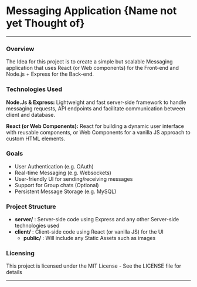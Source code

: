 # Messaging Application {Name not yet Thought of}

---

### Overview

The Idea for this project is to create a simple but scalable Messaging application that uses React (or Web components) for the Front-end and Node.js + Express for the Back-end. 

### Technologies Used

**Node.Js & Express:** Lightweight and fast server-side framework to handle messaging requests, API endpoints and facilitate communication between client and database.

**React (or Web Components):** React for building a dynamic user interface with reusable components, or Web Components for a vanilla JS approach to custom HTML elements.

### Goals

- User Authentication (e.g. OAuth)
- Real-time Messaging (e.g. Websockets)
- User-friendly UI for sending/receiving messages 
- Support for Group chats (Optional)
- Persistent Message Storage (e.g. MySQL)

### Project Structure

- **server/** : Server-side code using Express and any other Server-side technologies used
- **client/** : Client-side code using React (or vanilla JS) for the UI
  - **public/** : Will include any Static Assets such as images
  
### Licensing

This project is licensed under the MIT License - See the LICENSE file for details

---